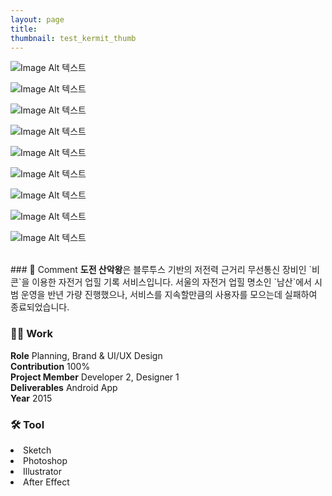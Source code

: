 ```yaml
---
layout: page
title:
thumbnail: test_kermit_thumb
---
```


![Image Alt 텍스트](http://doubleclip.net/assets/img/posts/mtking_s1.gif)

![Image Alt 텍스트](http://doubleclip.net/assets/img/posts/mtking_s2.jpg)

![Image Alt 텍스트](http://doubleclip.net/assets/img/posts/mtking_s3.gif)

![Image Alt 텍스트](http://doubleclip.net/assets/img/posts/mtking_s4.jpg)

![Image Alt 텍스트](http://doubleclip.net/assets/img/posts/mtking_s5.jpg)

![Image Alt 텍스트](http://doubleclip.net/assets/img/posts/mtking_s6.jpg)

![Image Alt 텍스트](http://doubleclip.net/assets/img/posts/mtking_s7.jpg)

![Image Alt 텍스트](http://doubleclip.net/assets/img/posts/mtking_s8.jpg)

![Image Alt 텍스트](http://doubleclip.net/assets/img/posts/mtking_s9.jpg)

<br>
### 💬 Comment
<b>도전 산악왕</b>은 블루투스 기반의 저전력 근거리 무선통신 장비인 `비콘`을 이용한 자전거 업힐 기록 서비스입니다. 서울의 자전거 업힐 명소인 `남산`에서 시범 운영을 반년 가량 진행했으나, 서비스를 지속할만큼의 사용자를 모으는데 실패하여 종료되었습니다.
<br>


### 👨‍💻 Work
<div class="highlight2">
<b>Role</b> Planning, Brand & UI/UX Design<br>
<b>Contribution</b> 100%<br>
<b>Project Member</b> Developer 2, Designer 1<br>
<b>Deliverables</b> Android App<br>
<b>Year</b> 2015
</div>

### 🛠 Tool
<li class="skill_name2">Sketch</li><li class="skill_name2">Photoshop</li><li class="skill_name2">Illustrator</li><li class="skill_name2">After Effect</li>

<br>
